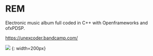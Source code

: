 # REM
Electronic music album full coded in C++  with Openframeworks and ofxPDSP.

https://unexcoder.bandcamp.com/

![](http://f4.bcbits.com/img/a1700666169_10.jpg) {: width=200px}

